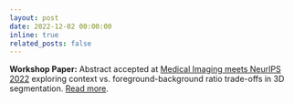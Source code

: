 ```yaml
---
layout: post
date: 2022-12-02 00:00:00
inline: true
related_posts: false
---
```


**Workshop Paper:** Abstract accepted at [Medical Imaging meets NeurIPS 2022](https://sites.google.com/view/med-neurips-2022/home) exploring context vs. foreground-background ratio trade-offs in 3D segmentation. <a href="{% link _projects/2022-medneurips-contextvsfbr-tradeoff.md %}">Read more</a>.
